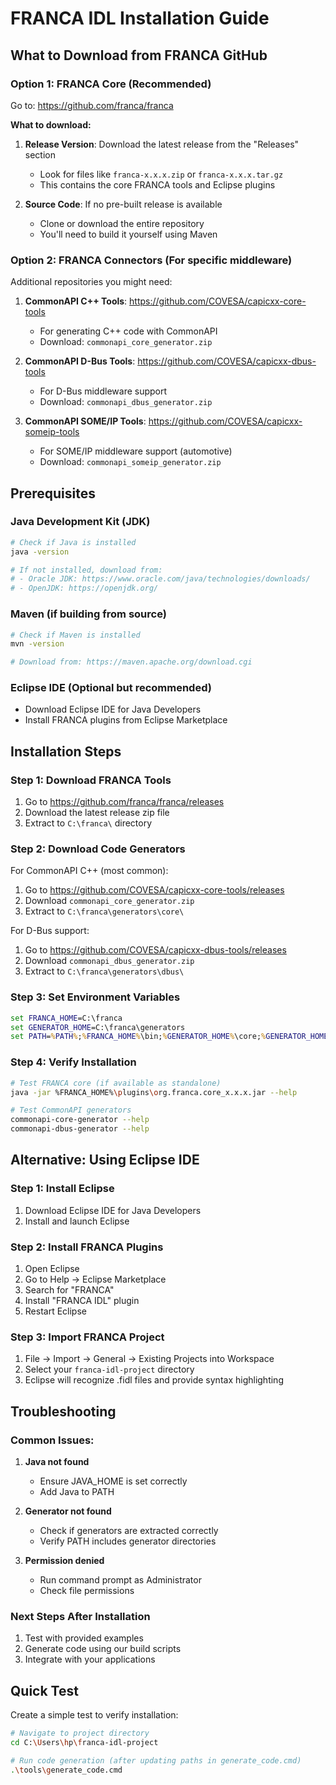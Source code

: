 # FRANCA IDL Installation Guide

## What to Download from FRANCA GitHub

### Option 1: FRANCA Core (Recommended)
Go to: https://github.com/franca/franca

**What to download:**
1. **Release Version**: Download the latest release from the "Releases" section
   - Look for files like `franca-x.x.x.zip` or `franca-x.x.x.tar.gz`
   - This contains the core FRANCA tools and Eclipse plugins

2. **Source Code**: If no pre-built release is available
   - Clone or download the entire repository
   - You'll need to build it yourself using Maven

### Option 2: FRANCA Connectors (For specific middleware)
Additional repositories you might need:

1. **CommonAPI C++ Tools**: https://github.com/COVESA/capicxx-core-tools
   - For generating C++ code with CommonAPI
   - Download: `commonapi_core_generator.zip`

2. **CommonAPI D-Bus Tools**: https://github.com/COVESA/capicxx-dbus-tools
   - For D-Bus middleware support
   - Download: `commonapi_dbus_generator.zip`

3. **CommonAPI SOME/IP Tools**: https://github.com/COVESA/capicxx-someip-tools
   - For SOME/IP middleware support (automotive)
   - Download: `commonapi_someip_generator.zip`

## Prerequisites

### Java Development Kit (JDK)
```bash
# Check if Java is installed
java -version

# If not installed, download from:
# - Oracle JDK: https://www.oracle.com/java/technologies/downloads/
# - OpenJDK: https://openjdk.org/
```

### Maven (if building from source)
```bash
# Check if Maven is installed
mvn -version

# Download from: https://maven.apache.org/download.cgi
```

### Eclipse IDE (Optional but recommended)
- Download Eclipse IDE for Java Developers
- Install FRANCA plugins from Eclipse Marketplace

## Installation Steps

### Step 1: Download FRANCA Tools
1. Go to https://github.com/franca/franca/releases
2. Download the latest release zip file
3. Extract to `C:\franca\` directory

### Step 2: Download Code Generators
For CommonAPI C++ (most common):
1. Go to https://github.com/COVESA/capicxx-core-tools/releases
2. Download `commonapi_core_generator.zip`
3. Extract to `C:\franca\generators\core\`

For D-Bus support:
1. Go to https://github.com/COVESA/capicxx-dbus-tools/releases
2. Download `commonapi_dbus_generator.zip`
3. Extract to `C:\franca\generators\dbus\`

### Step 3: Set Environment Variables
```cmd
set FRANCA_HOME=C:\franca
set GENERATOR_HOME=C:\franca\generators
set PATH=%PATH%;%FRANCA_HOME%\bin;%GENERATOR_HOME%\core;%GENERATOR_HOME%\dbus
```

### Step 4: Verify Installation
```bash
# Test FRANCA core (if available as standalone)
java -jar %FRANCA_HOME%\plugins\org.franca.core_x.x.x.jar --help

# Test CommonAPI generators
commonapi-core-generator --help
commonapi-dbus-generator --help
```

## Alternative: Using Eclipse IDE

### Step 1: Install Eclipse
1. Download Eclipse IDE for Java Developers
2. Install and launch Eclipse

### Step 2: Install FRANCA Plugins
1. Open Eclipse
2. Go to Help → Eclipse Marketplace
3. Search for "FRANCA"
4. Install "FRANCA IDL" plugin
5. Restart Eclipse

### Step 3: Import FRANCA Project
1. File → Import → General → Existing Projects into Workspace
2. Select your `franca-idl-project` directory
3. Eclipse will recognize .fidl files and provide syntax highlighting

## Troubleshooting

### Common Issues:

1. **Java not found**
   - Ensure JAVA_HOME is set correctly
   - Add Java to PATH

2. **Generator not found**
   - Check if generators are extracted correctly
   - Verify PATH includes generator directories

3. **Permission denied**
   - Run command prompt as Administrator
   - Check file permissions

### Next Steps After Installation
1. Test with provided examples
2. Generate code using our build scripts
3. Integrate with your applications

## Quick Test
Create a simple test to verify installation:
```bash
# Navigate to project directory
cd C:\Users\hp\franca-idl-project

# Run code generation (after updating paths in generate_code.cmd)
.\tools\generate_code.cmd
```
